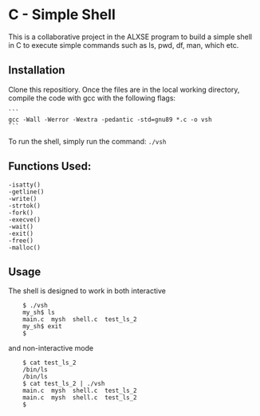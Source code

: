 # C - Simple Shell
This is a collaborative project in the ALXSE program to build a simple shell in C to execute simple commands such as ls, pwd, df, man, which etc.

## Installation
Clone this repositiory. Once the files are in the local working directory, compile the code with gcc with the following flags:

	```
	gcc -Wall -Werror -Wextra -pedantic -std=gnu89 *.c -o vsh
	```

To run the shell, simply run the command:
	```
	./vsh
	```

## Functions Used:
	-isatty()
	-getline()
	-write()
	-strtok()
	-fork()
	-execve()
	-wait()
	-exit()
	-free()
	-malloc()

## Usage
The shell is designed to work in both interactive
```
	$ ./vsh
	my_sh$ ls
	main.c	mysh  shell.c  test_ls_2
	my_sh$ exit
	$
```
and non-interactive mode
```
	$ cat test_ls_2
	/bin/ls
	/bin/ls
	$ cat test_ls_2 | ./vsh
	main.c	mysh  shell.c  test_ls_2
	main.c	mysh  shell.c  test_ls_2
	$
```

